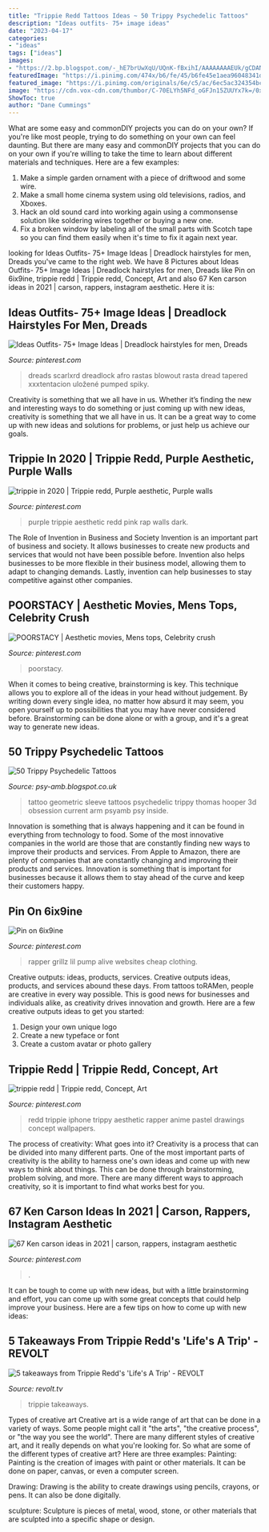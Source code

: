 ```yaml
---
title: "Trippie Redd Tattoos Ideas ~ 50 Trippy Psychedelic Tattoos"
description: "Ideas outfits- 75+ image ideas"
date: "2023-04-17"
categories:
- "ideas"
tags: ["ideas"]
images:
- "https://2.bp.blogspot.com/-_hE7brUwXqU/UQnK-fBxihI/AAAAAAAAEUk/gCDANxI5uGU/s1600/3d+geometric+ik.jpg"
featuredImage: "https://i.pinimg.com/474x/b6/fe/45/b6fe45e1aea96048341d5a13269e6fb5.jpg"
featured_image: "https://i.pinimg.com/originals/6e/c5/ac/6ec5ac324354bca1014f212f5b476b8d.jpg"
image: "https://cdn.vox-cdn.com/thumbor/C-70ELYh5NFd_oGFJn15ZUUYx7k=/0x0:744x742/1200x800/filters:focal(316x466:434x584)/cdn.vox-cdn.com/uploads/chorus_image/image/65072006/iexjyu7rovjipmpjbyto.0.jpg"
ShowToc: true
author: "Dane Cummings"
---
```



What are some easy and commonDIY projects you can do on your own?
If you're like most people, trying to do something on your own can feel daunting. But there are many easy and commonDIY projects that you can do on your own if you're willing to take the time to learn about different materials and techniques. Here are a few examples:
1. Make a simple garden ornament with a piece of driftwood and some wire.
2. Make a small home cinema system using old televisions, radios, and Xboxes.
3. Hack an old sound card into working again using a commonsense solution like soldering wires together or buying a new one.
4. Fix a broken window by labeling all of the small parts with Scotch tape so you can find them easily when it's time to fix it again next year.

	

		
looking for Ideas Outfits- 75+ Image Ideas | Dreadlock hairstyles for men, Dreads you've came to the right web. We have 8 Pictures about Ideas Outfits- 75+ Image Ideas | Dreadlock hairstyles for men, Dreads like Pin on 6ix9ine, trippie redd | Trippie redd, Concept, Art and also 67 Ken carson ideas in 2021 | carson, rappers, instagram aesthetic. Here it is:
		
    
## Ideas Outfits- 75+ Image Ideas | Dreadlock Hairstyles For Men, Dreads

<img loading=lazy src="https://i.pinimg.com/originals/6e/c5/ac/6ec5ac324354bca1014f212f5b476b8d.jpg" onerror="this.onerror=null;this.src='https://tse4.mm.bing.net/th?id=OIP.zV11P2VXpNi5P4rxQZGyIAHaJQ&amp;pid=15.1';" alt="Ideas Outfits- 75+ Image Ideas | Dreadlock hairstyles for men, Dreads">

_Source: pinterest.com_

>dreads scarlxrd dreadlock afro rastas blowout rasta dread tapered xxxtentacion uložené pumped spiky. 

	

Creativity is something that we all have in us. Whether it’s finding the new and interesting ways to do something or just coming up with new ideas, creativity is something that we all have in us. It can be a great way to come up with new ideas and solutions for problems, or just help us achieve our goals.

    
## Trippie In 2020 | Trippie Redd, Purple Aesthetic, Purple Walls

<img loading=lazy src="https://i.pinimg.com/736x/c4/0f/df/c40fdf2059380124e35c6cd37efa06e4.jpg" onerror="this.onerror=null;this.src='https://tse4.mm.bing.net/th?id=OIP.DurwRQg9KGYV93Ww-qUnYQHaHO&amp;pid=15.1';" alt="trippie in 2020 | Trippie redd, Purple aesthetic, Purple walls">

_Source: pinterest.com_

>purple trippie aesthetic redd pink rap walls dark. 

	

The Role of Invention in Business and Society
Invention is an important part of business and society. It allows businesses to create new products and services that would not have been possible before. Invention also helps businesses to be more flexible in their business model, allowing them to adapt to changing demands. Lastly, invention can help businesses to stay competitive against other companies.

    
## POORSTACY | Aesthetic Movies, Mens Tops, Celebrity Crush

<img loading=lazy src="https://i.pinimg.com/736x/17/48/d4/1748d43c90540c5248767ed2cf5ca51d.jpg" onerror="this.onerror=null;this.src='https://tse1.mm.bing.net/th?id=OIP.O2QbM4PAtXksu3x1TDWzagHaHa&amp;pid=15.1';" alt="POORSTACY | Aesthetic movies, Mens tops, Celebrity crush">

_Source: pinterest.com_

>poorstacy. 

	

When it comes to being creative, brainstorming is key. This technique allows you to explore all of the ideas in your head without judgement. By writing down every single idea, no matter how absurd it may seem, you open yourself up to possibilities that you may have never considered before. Brainstorming can be done alone or with a group, and it's a great way to generate new ideas.

    
## 50 Trippy Psychedelic Tattoos

<img loading=lazy src="https://2.bp.blogspot.com/-_hE7brUwXqU/UQnK-fBxihI/AAAAAAAAEUk/gCDANxI5uGU/s1600/3d+geometric+ik.jpg" onerror="this.onerror=null;this.src='https://tse2.mm.bing.net/th?id=OIP.cLfFRNwi_yaayGN5-GRn5AHaLG&amp;pid=15.1';" alt="50 Trippy Psychedelic Tattoos">

_Source: psy-amb.blogspot.co.uk_

>tattoo geometric sleeve tattoos psychedelic trippy thomas hooper 3d obsession current arm psyamb psy inside. 

	

Innovation is something that is always happening and it can be found in everything from technology to food. Some of the most innovative companies in the world are those that are constantly finding new ways to improve their products and services. From Apple to Amazon, there are plenty of companies that are constantly changing and improving their products and services. Innovation is something that is important for businesses because it allows them to stay ahead of the curve and keep their customers happy.

    
## Pin On 6ix9ine

<img loading=lazy src="https://i.pinimg.com/736x/cd/92/35/cd92357fe91c5df3dc99fe30884ee987.jpg" onerror="this.onerror=null;this.src='https://tse2.mm.bing.net/th?id=OIP.bAO8_GsyH48MDHmB_vftRQHaL1&amp;pid=15.1';" alt="Pin on 6ix9ine">

_Source: pinterest.com_

>rapper grillz lil pump alive websites cheap clothing. 

	

Creative outputs: ideas, products, services.
Creative outputs ideas, products, and services abound these days. From tattoos toRAMen, people are creative in every way possible. This is good news for businesses and individuals alike, as creativity drives innovation and growth. Here are a few creative outputs ideas to get you started:
1. Design your own unique logo
2. Create a new typeface or font
3. Create a custom avatar or photo gallery

    
## Trippie Redd | Trippie Redd, Concept, Art

<img loading=lazy src="https://i.pinimg.com/736x/ac/9f/10/ac9f10a75e29c37c619be520cebb8f6a.jpg" onerror="this.onerror=null;this.src='https://tse4.mm.bing.net/th?id=OIP.HMC5nYjvIQaVT78FP5pXGAHaNL&amp;pid=15.1';" alt="trippie redd | Trippie redd, Concept, Art">

_Source: pinterest.com_

>redd trippie iphone trippy aesthetic rapper anime pastel drawings concept wallpapers. 

	

The process of creativity: What goes into it?
Creativity is a process that can be divided into many different parts. One of the most important parts of creativity is the ability to harness one's own ideas and come up with new ways to think about things. This can be done through brainstorming, problem solving, and more. There are many different ways to approach creativity, so it is important to find what works best for you.

    
## 67 Ken Carson Ideas In 2021 | Carson, Rappers, Instagram Aesthetic

<img loading=lazy src="https://i.pinimg.com/474x/b6/fe/45/b6fe45e1aea96048341d5a13269e6fb5.jpg" onerror="this.onerror=null;this.src='https://tse1.mm.bing.net/th?id=OIP.XufMEOu872T7Bu-9nEvE2AAAAA&amp;pid=15.1';" alt="67 Ken carson ideas in 2021 | carson, rappers, instagram aesthetic">

_Source: pinterest.com_

>. 

	

It can be tough to come up with new ideas, but with a little brainstorming and effort, you can come up with some great concepts that could help improve your business. Here are a few tips on how to come up with new ideas: 

    
## 5 Takeaways From Trippie Redd&#039;s &#039;Life&#039;s A Trip&#039; - REVOLT

<img loading=lazy src="https://cdn.vox-cdn.com/thumbor/C-70ELYh5NFd_oGFJn15ZUUYx7k=/0x0:744x742/1200x800/filters:focal(316x466:434x584)/cdn.vox-cdn.com/uploads/chorus_image/image/65072006/iexjyu7rovjipmpjbyto.0.jpg" onerror="this.onerror=null;this.src='https://tse3.mm.bing.net/th?id=OIP.ITcoqmKrRnGhVFYUhZ_spwHaE8&amp;pid=15.1';" alt="5 takeaways from Trippie Redd&#039;s &#039;Life&#039;s A Trip&#039; - REVOLT">

_Source: revolt.tv_

>trippie takeaways. 

	

Types of creative art
Creative art is a wide range of art that can be done in a variety of ways. Some people might call it "the arts", "the creative process", or "the way you see the world". There are many different styles of creative art, and it really depends on what you're looking for. So what are some of the different types of creative art? Here are three examples: 
Painting: Painting is the creation of images with paint or other materials. It can be done on paper, canvas, or even a computer screen.

Drawing: Drawing is the ability to create drawings using pencils, crayons, or pens. It can also be done digitally.

 sculpture: Sculpture is pieces of metal, wood, stone, or other materials that are sculpted into a specific shape or design.

